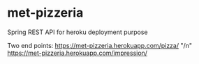 # met-pizzeria
Spring REST API for heroku deployment purpose

Two end points:
https://met-pizzeria.herokuapp.com/pizza/ "/n"
https://met-pizzeria.herokuapp.com/impression/


